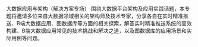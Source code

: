 大数据应用与架构（解决方案专场） 
围绕大数据平台架构及应用实践话题，本专题将邀请多位来自大数据领域相关的架构师及技术专家，分享各自在实时精准推送、B端大数据应用、图数据库等方面的相关探索，解答实时精准推送系统的高效构建、B端大数据应用常见的技术挑战和解决之道，以及图数据库的应用场景和实际用例等问题。
